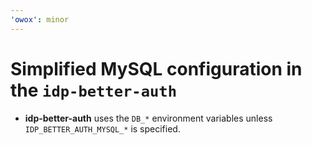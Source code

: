 ```yaml
---
'owox': minor
---
```


# Simplified MySQL configuration in the `idp-better-auth`

- **idp-better-auth** uses the `DB_*` environment variables unless `IDP_BETTER_AUTH_MYSQL_*` is specified.
